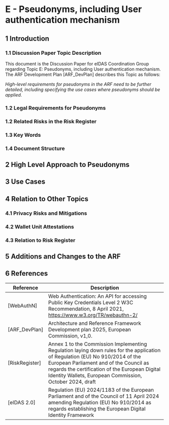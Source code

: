 # E - Pseudonyms, including User authentication mechanism

## 1 Introduction 

### 1.1 Discussion Paper Topic Description 
This document is the Discussion Paper for eIDAS Coordination Group regarding Topic E: Pseudonyms, including User authentication mechanism.
The ARF Development Plan [ARF_DevPlan] describes this Topic as follows:

*High-level requirements for pseudonyms in the ARF need to be further detailed, including
specifying the use cases where pseudonyms should be applied.*


### 1.2 Legal Requirements for Pseudonyms

### 1.2 Related Risks in the Risk Register 

### 1.3 Key Words

### 1.4 Document Structure

## 2 High Level Approach to Pseudonyms

## 3 Use Cases 

## 4 Relation to Other Topics 

### 4.1 Privacy Risks and Mitigations

### 4.2 Wallet Unit Attestations 

### 4.3 Relation to Risk Register 

## 5 Additions and Changes to the ARF

## 6 References 

| Reference      | Description                                                                                                                                                                                                                                                                          |
|----------------|--------------------------------------------------------------------------------------------------------------------------------------------------------------------------------------------------------------------------------------------------------------------------------------|
| [WebAuthN]     | Web Authentication: An API for accessing Public Key Credentials Level 2 W3C Recommendation, 8 April 2021, https://www.w3.org/TR/webauthn-2/                                                                                                                                          |
| [ARF_DevPlan]  | Architecture and Reference Framework Development plan 2025, European Commission, v1,0.                                                                                                                                                                                               |
| [RiskRegister] | Annex 1 to the Commission Implementing Regulation laying down rules for the application of Regulation (EU) No 910/2014 of the European Parliament and of the Council as regards the certification of the European Digital Identity Wallets, European Commission, October 2024, draft |
| [eIDAS 2.0]    | Regulation (EU) 2024/1183 of the European Parliament and of the Council of 11 April 2024 amending Regulation (EU) No 910/2014 as regards establishing the European Digital Identity Framework                                                                                                                                                                                                                                                                                     |

